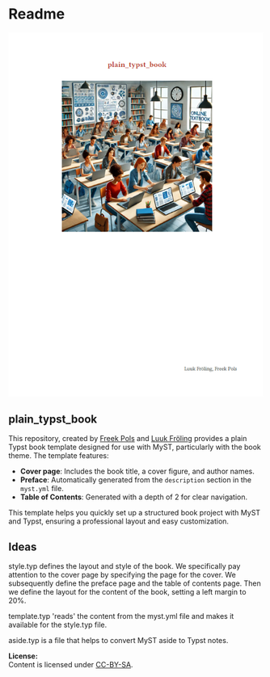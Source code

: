 # Readme 

![](output_preview.png)

## plain_typst_book

This repository, created by [Freek Pols](https://github.com/FreekPols/) and [Luuk Fröling](https://github.com/Luukfroling) provides a plain Typst book template designed for use with MyST, particularly with the book theme. The template features:

- **Cover page**: Includes the book title, a cover figure, and author names.
- **Preface**: Automatically generated from the `description` section in the `myst.yml` file.
- **Table of Contents**: Generated with a depth of 2 for clear navigation.

This template helps you quickly set up a structured book project with MyST and Typst, ensuring a professional layout and easy customization.

## Ideas
style.typ defines the layout and style of the book. We specifically pay attention to the cover page by specifying the page for the cover. We subsequently define the preface page and the table of contents page. Then we define the layout for the content of the book, setting a left margin to 20%.

template.typ 'reads' the content from the myst.yml file and makes it available for the style.typ file. 

aside.typ is a file that helps to convert MyST aside to Typst notes.



**License:**  
Content is licensed under [CC-BY-SA](https://creativecommons.org/licenses/by-sa/4.0/).

